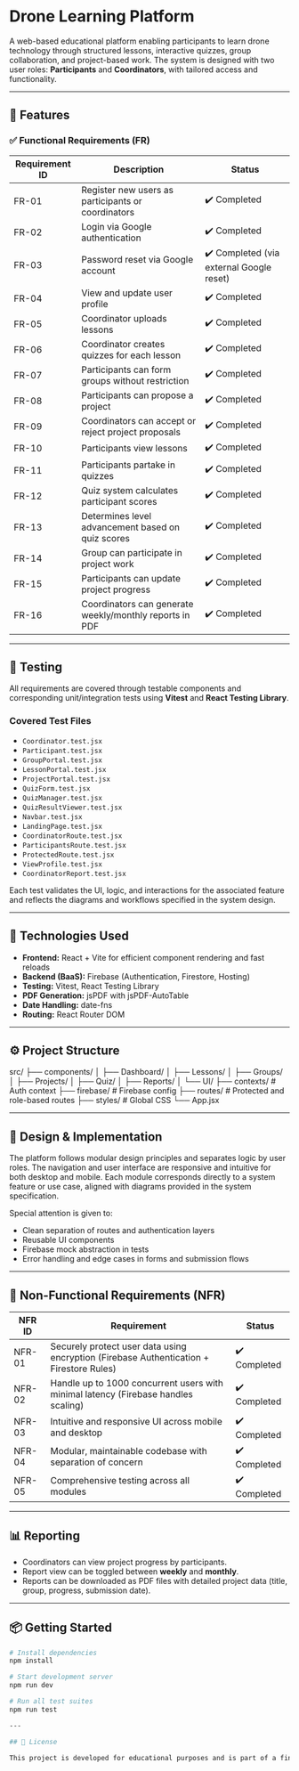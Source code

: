 # Drone Learning Platform

A web-based educational platform enabling participants to learn drone technology through structured lessons, interactive quizzes, group collaboration, and project-based work. The system is designed with two user roles: **Participants** and **Coordinators**, with tailored access and functionality.

---

## 🚀 Features

### ✅ Functional Requirements (FR)

| Requirement ID | Description                                                                 | Status     |
|----------------|-----------------------------------------------------------------------------|------------|
| FR-01          | Register new users as participants or coordinators                         | ✔️ Completed |
| FR-02          | Login via Google authentication                                             | ✔️ Completed |
| FR-03          | Password reset via Google account                                           | ✔️ Completed (via external Google reset) |
| FR-04          | View and update user profile                                                | ✔️ Completed |
| FR-05          | Coordinator uploads lessons                                                 | ✔️ Completed |
| FR-06          | Coordinator creates quizzes for each lesson                                 | ✔️ Completed |
| FR-07          | Participants can form groups without restriction                            | ✔️ Completed |
| FR-08          | Participants can propose a project                                          | ✔️ Completed |
| FR-09          | Coordinators can accept or reject project proposals                         | ✔️ Completed |
| FR-10          | Participants view lessons                                                   | ✔️ Completed |
| FR-11          | Participants partake in quizzes                                             | ✔️ Completed |
| FR-12          | Quiz system calculates participant scores                                   | ✔️ Completed |
| FR-13          | Determines level advancement based on quiz scores                          | ✔️ Completed |
| FR-14          | Group can participate in project work                                       | ✔️ Completed |
| FR-15          | Participants can update project progress                                    | ✔️ Completed |
| FR-16          | Coordinators can generate weekly/monthly reports in PDF                    | ✔️ Completed |

---

## 🧪 Testing

All requirements are covered through testable components and corresponding unit/integration tests using **Vitest** and **React Testing Library**.

### Covered Test Files
- `Coordinator.test.jsx`
- `Participant.test.jsx`
- `GroupPortal.test.jsx`
- `LessonPortal.test.jsx`
- `ProjectPortal.test.jsx`
- `QuizForm.test.jsx`
- `QuizManager.test.jsx`
- `QuizResultViewer.test.jsx`
- `Navbar.test.jsx`
- `LandingPage.test.jsx`
- `CoordinatorRoute.test.jsx`
- `ParticipantsRoute.test.jsx`
- `ProtectedRoute.test.jsx`
- `ViewProfile.test.jsx`
- `CoordinatorReport.test.jsx`

Each test validates the UI, logic, and interactions for the associated feature and reflects the diagrams and workflows specified in the system design.

---

## 📁 Technologies Used

- **Frontend:** React + Vite for efficient component rendering and fast reloads
- **Backend (BaaS):** Firebase (Authentication, Firestore, Hosting)
- **Testing:** Vitest, React Testing Library
- **PDF Generation:** jsPDF with jsPDF-AutoTable
- **Date Handling:** date-fns
- **Routing:** React Router DOM

---

## ⚙️ Project Structure

src/
├── components/
│ ├── Dashboard/
│ ├── Lessons/
│ ├── Groups/
│ ├── Projects/
│ ├── Quiz/
│ ├── Reports/
│ └── UI/
├── contexts/ # Auth context
├── firebase/ # Firebase config
├── routes/ # Protected and role-based routes
├── styles/ # Global CSS
└── App.jsx


---

## 🧩 Design & Implementation

The platform follows modular design principles and separates logic by user roles. The navigation and user interface are responsive and intuitive for both desktop and mobile. Each module corresponds directly to a system feature or use case, aligned with diagrams provided in the system specification.

Special attention is given to:
- Clean separation of routes and authentication layers
- Reusable UI components
- Firebase mock abstraction in tests
- Error handling and edge cases in forms and submission flows

---

## 🔐 Non-Functional Requirements (NFR)

| NFR ID     | Requirement                                                                                      | Status     |
|------------|--------------------------------------------------------------------------------------------------|------------|
| NFR-01     | Securely protect user data using encryption (Firebase Authentication + Firestore Rules)         | ✔️ Completed |
| NFR-02     | Handle up to 1000 concurrent users with minimal latency (Firebase handles scaling)               | ✔️ Completed |
| NFR-03     | Intuitive and responsive UI across mobile and desktop                                            | ✔️ Completed |
| NFR-04     | Modular, maintainable codebase with separation of concern                                        | ✔️ Completed |
| NFR-05     | Comprehensive testing across all modules                                                         | ✔️ Completed |

---

## 📊 Reporting

- Coordinators can view project progress by participants.
- Report view can be toggled between **weekly** and **monthly**.
- Reports can be downloaded as PDF files with detailed project data (title, group, progress, submission date).

---

## 📦 Getting Started

```bash
# Install dependencies
npm install

# Start development server
npm run dev

# Run all test suites
npm run test

---

## 📄 License

This project is developed for educational purposes and is part of a final year academic submission. Not for commercial redistribution without prior consent.

